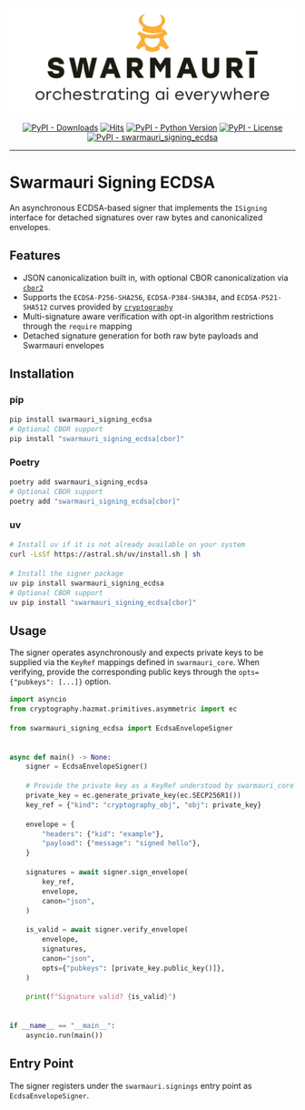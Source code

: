 ![Swarmauri Logo](https://github.com/swarmauri/swarmauri-sdk/blob/3d4d1cfa949399d7019ae9d8f296afba773dfb7f/assets/swarmauri.brand.theme.svg)


<p align="center">
    <a href="https://pypi.org/project/swarmauri_signing_ecdsa/">
        <img src="https://img.shields.io/pypi/dm/swarmauri_signing_ecdsa" alt="PyPI - Downloads"/></a>
    <a href="https://hits.sh/github.com/swarmauri/swarmauri-sdk/tree/master/pkgs/standards/swarmauri_signing_ecdsa/">
        <img alt="Hits" src="https://hits.sh/github.com/swarmauri/swarmauri-sdk/tree/master/pkgs/standards/swarmauri_signing_ecdsa.svg"/></a>
    <a href="https://pypi.org/project/swarmauri_signing_ecdsa/">
        <img src="https://img.shields.io/pypi/pyversions/swarmauri_signing_ecdsa" alt="PyPI - Python Version"/></a>
    <a href="https://pypi.org/project/swarmauri_signing_ecdsa/">
        <img src="https://img.shields.io/pypi/l/swarmauri_signing_ecdsa" alt="PyPI - License"/></a>
    <a href="https://pypi.org/project/swarmauri_signing_ecdsa/">
        <img src="https://img.shields.io/pypi/v/swarmauri_signing_ecdsa?label=swarmauri_signing_ecdsa&color=green" alt="PyPI - swarmauri_signing_ecdsa"/></a>
</p>

---

# Swarmauri Signing ECDSA

An asynchronous ECDSA-based signer that implements the `ISigning` interface for
detached signatures over raw bytes and canonicalized envelopes.

## Features

- JSON canonicalization built in, with optional CBOR canonicalization via
  [`cbor2`](https://pypi.org/project/cbor2/)
- Supports the `ECDSA-P256-SHA256`, `ECDSA-P384-SHA384`, and
  `ECDSA-P521-SHA512` curves provided by
  [`cryptography`](https://pypi.org/project/cryptography/)
- Multi-signature aware verification with opt-in algorithm restrictions through
  the `require` mapping
- Detached signature generation for both raw byte payloads and Swarmauri
  envelopes

## Installation

### pip

```bash
pip install swarmauri_signing_ecdsa
# Optional CBOR support
pip install "swarmauri_signing_ecdsa[cbor]"
```

### Poetry

```bash
poetry add swarmauri_signing_ecdsa
# Optional CBOR support
poetry add "swarmauri_signing_ecdsa[cbor]"
```

### uv

```bash
# Install uv if it is not already available on your system
curl -LsSf https://astral.sh/uv/install.sh | sh

# Install the signer package
uv pip install swarmauri_signing_ecdsa
# Optional CBOR support
uv pip install "swarmauri_signing_ecdsa[cbor]"
```

## Usage

The signer operates asynchronously and expects private keys to be supplied via
the `KeyRef` mappings defined in `swarmauri_core`. When verifying, provide the
corresponding public keys through the `opts={"pubkeys": [...]}` option.

```python
import asyncio
from cryptography.hazmat.primitives.asymmetric import ec

from swarmauri_signing_ecdsa import EcdsaEnvelopeSigner


async def main() -> None:
    signer = EcdsaEnvelopeSigner()

    # Provide the private key as a KeyRef understood by swarmauri_core
    private_key = ec.generate_private_key(ec.SECP256R1())
    key_ref = {"kind": "cryptography_obj", "obj": private_key}

    envelope = {
        "headers": {"kid": "example"},
        "payload": {"message": "signed hello"},
    }

    signatures = await signer.sign_envelope(
        key_ref,
        envelope,
        canon="json",
    )

    is_valid = await signer.verify_envelope(
        envelope,
        signatures,
        canon="json",
        opts={"pubkeys": [private_key.public_key()]},
    )

    print(f"Signature valid? {is_valid}")


if __name__ == "__main__":
    asyncio.run(main())
```

## Entry Point

The signer registers under the `swarmauri.signings` entry point as
`EcdsaEnvelopeSigner`.
